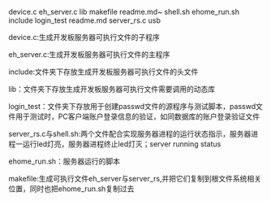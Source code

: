 device.c      eh_server.c  lib         makefile   readme.md~   shell.sh
ehome_run.sh  include      login_test  readme.md  server_rs.c  usb

device.c:生成开发板服务器可执行文件的子程序

eh_server.c:生成开发板服务器可执行文件的主程序

include:文件夹下存放生成开发板服务器可执行文件的头文件

lib：文件夹下存放生成开发板服务器可执行文件需要调用的动态库

login_test：文件夹下存放用于创建passwd文件的源程序与测试脚本，passwd文件用于测试时，PC客户端账户登录信息的验证，如同数据库的账户登录验证文件

server_rs.c与shell.sh:两个文件配合实现服务器进程的运行状态指示，服务器进程一运行led灯亮，服务器进程终止led灯灭；server running status 

ehome_run.sh：服务器运行的脚本

makefile:生成可执行文件eh_server与server_rs,并把它们复制到根文件系统相关位置，同时也把ehome_run.sh复制过去


